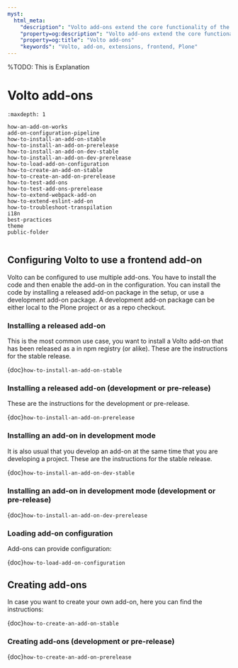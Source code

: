 ```yaml
---
myst:
  html_meta:
    "description": "Volto add-ons extend the core functionality of the Plone CMS frontend."
    "property=og:description": "Volto add-ons extend the core functionality of the Plone CMS frontend."
    "property=og:title": "Volto add-ons"
    "keywords": "Volto, add-on, extensions, frontend, Plone"
---
```


%TODO: This is Explanation
# Volto add-ons

```{toctree}
:maxdepth: 1

how-an-add-on-works
add-on-configuration-pipeline
how-to-install-an-add-on-stable
how-to-install-an-add-on-prerelease
how-to-install-an-add-on-dev-stable
how-to-install-an-add-on-dev-prerelease
how-to-load-add-on-configuration
how-to-create-an-add-on-stable
how-to-create-an-add-on-prerelease
how-to-test-add-ons
how-to-test-add-ons-prerelease
how-to-extend-webpack-add-on
how-to-extend-eslint-add-on
how-to-troubleshoot-transpilation
i18n
best-practices
theme
public-folder
```

```{include} what-is-an-add-on.md
```

## Configuring Volto to use a frontend add-on

Volto can be configured to use multiple add-ons.
You have to install the code and then enable the add-on in the configuration.
You can install the code by installing a released add-on package in the setup, or use a development add-on package.
A development add-on package can be either local to the Plone project or as a repo checkout.

### Installing a released add-on

This is the most common use case, you want to install a Volto add-on that has been released as a in npm registry (or alike).
These are the instructions for the stable release.

{doc}`how-to-install-an-add-on-stable`

### Installing a released add-on (development or pre-release)

These are the instructions for the development or pre-release.

{doc}`how-to-install-an-add-on-prerelease`

### Installing an add-on in development mode

It is also usual that you develop an add-on at the same time that you are developing a project.
These are the instructions for the stable release.

{doc}`how-to-install-an-add-on-dev-stable`

### Installing an add-on in development mode (development or pre-release)

{doc}`how-to-install-an-add-on-dev-prerelease`

### Loading add-on configuration

Add-ons can provide configuration:

{doc}`how-to-load-add-on-configuration`

## Creating add-ons

In case you want to create your own add-on, here you can find the instructions:

{doc}`how-to-create-an-add-on-stable`

### Creating add-ons (development or pre-release)

{doc}`how-to-create-an-add-on-prerelease`
